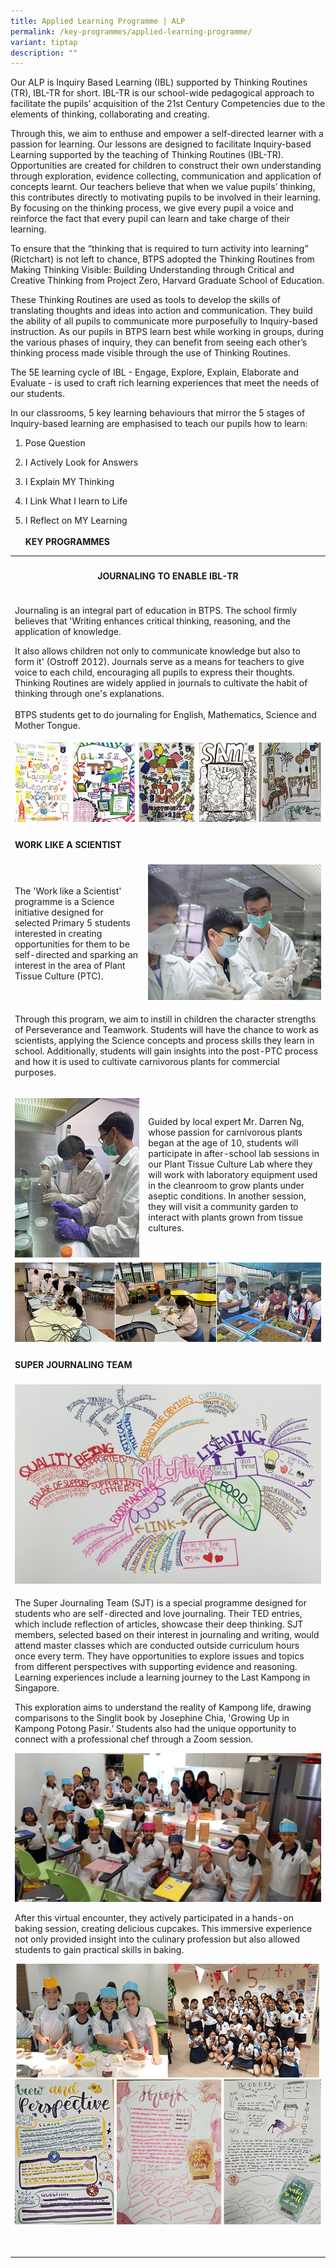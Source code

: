 ```yaml
---
title: Applied Learning Programme | ALP
permalink: /key-programmes/applied-learning-programme/
variant: tiptap
description: ""
---
```

<p>Our ALP is Inquiry Based Learning (IBL) supported by Thinking Routines (TR), IBL-TR for short. IBL-TR is our school-wide pedagogical approach to facilitate the pupils’ acquisition of the 21st Century Competencies due to the elements of thinking, collaborating and creating.</p><p>Through this, we aim to enthuse and empower a self-directed learner with a passion for learning. Our lessons are designed to facilitate Inquiry-based Learning supported by the teaching of Thinking Routines (IBL-TR). Opportunities are created for children to construct their own understanding through exploration, evidence collecting, communication and application of concepts learnt. Our teachers believe that when we value pupils’ thinking, this contributes directly to motivating pupils to be involved in their learning. By focusing on the thinking process, we give every pupil a voice and reinforce the fact that every pupil can learn and take charge of their learning.</p><p>To ensure that the “thinking that is required to turn activity into learning” (Rictchart) is not left to chance, BTPS adopted the Thinking Routines from Making Thinking Visible: Building Understanding through Critical and Creative Thinking from Project Zero, Harvard Graduate School of Education.</p><p>These Thinking Routines are used as tools to develop the skills of translating thoughts and ideas into action and communication. They build the ability of all pupils to communicate more purposefully to Inquiry-based instruction. As our pupils in BTPS learn best while working in groups, during the various phases of inquiry, they can benefit from seeing each other’s thinking process made visible through the use of Thinking Routines.</p><p>The 5E learning cycle of IBL - Engage, Explore, Explain, Elaborate and Evaluate - is used to craft rich learning experiences that meet the needs of our students.</p><p>In our classrooms, 5 key learning behaviours that mirror the 5 stages of Inquiry-based learning are emphasised to teach our pupils how to learn:</p><ol data-tight="true" class="tight"><li><p>Pose Question</p></li><li><p>I Actively Look for Answers</p></li><li><p>I Explain MY Thinking</p></li><li><p>I Link What I learn to Life</p></li><li><p>I Reflect on MY Learning<br><br><strong>KEY PROGRAMMES</strong></p></li></ol><table><tbody><tr><th rowspan="1" colspan="3"><h4>JOURNALING TO ENABLE IBL-TR</h4></th></tr><tr><td rowspan="1" colspan="3"><p>Journaling is an integral part of education in BTPS. The school firmly believes that 'Writing enhances critical thinking, reasoning, and the application of knowledge.</p><p></p><p>It also allows children not only to communicate knowledge but also to form it' (Ostroff 2012). Journals serve as a means for teachers to give voice to each child, encouraging all pupils to express their thoughts. Thinking Routines are widely applied in journals to cultivate the habit of thinking through one's explanations.<br><br>BTPS students get to do journaling for English, Mathematics, Science and Mother Tongue.</p></td></tr><tr><td rowspan="1" colspan="3"><div class="isomer-image-wrapper"><img style="width: 100%" height="auto" width="100%" alt="" src="/images/Students Activities Photos/picture01to05.png"></div></td></tr><tr><td rowspan="1" colspan="3"><h4>WORK LIKE A SCIENTIST</h4></td></tr><tr><td rowspan="1" colspan="2"><p>The 'Work like a Scientist' programme is a Science initiative designed for selected Primary 5 students interested in creating opportunities for them to be self-directed and sparking an interest in the area of Plant Tissue Culture (PTC).</p></td><td rowspan="1" colspan="1"><div class="isomer-image-wrapper"><img style="width: 100%;" height="auto" width="100%" alt="" src="/images/Students Activities Photos/photo001.png"></div></td></tr><tr><td rowspan="1" colspan="3"><p>Through this program, we aim to instill in children the character strengths of Perseverance and Teamwork. Students will have the chance to work as scientists, applying the Science concepts and process skills they learn in school. Additionally, students will gain insights into the post-PTC process and how it is used to cultivate carnivorous plants for commercial purposes.</p></td></tr><tr><td rowspan="1" colspan="1"><p></p><div class="isomer-image-wrapper"><img style="width: 100%;" height="auto" width="100%" alt="" src="/images/Students Activities Photos/photo002.png"></div></td><td rowspan="1" colspan="2"><p>Guided by local expert Mr. Darren Ng, whose passion for carnivorous plants began at the age of 10, students will participate in after-school lab sessions in our Plant Tissue Culture Lab where they will work with laboratory equipment used in the cleanroom to grow plants under aseptic conditions. In another session, they will visit a community garden to interact with plants grown from tissue cultures.</p></td></tr><tr><td rowspan="1" colspan="3"><div class="isomer-image-wrapper"><img style="width: 100%" height="auto" width="100%" alt="" src="/images/Students Activities Photos/photo0345.png"></div></td></tr><tr><td rowspan="1" colspan="3"><h4>SUPER JOURNALING TEAM</h4></td></tr><tr><td rowspan="1" colspan="3"><div class="isomer-image-wrapper"><img style="width: 100%" height="auto" width="100%" alt="" src="/images/Students Activities Photos/Photo_07.jpeg"></div></td></tr><tr><td rowspan="1" colspan="3"><p>The Super Journaling Team (SJT) is a special programme designed for students who are self-directed and love journaling. Their TED entries, which include reflection of articles, showcase their deep thinking. SJT members, selected based on their interest in journaling and writing, would attend master classes which are conducted outside curriculum hours once every term. They have opportunities to explore issues and topics from different perspectives with supporting evidence and reasoning. Learning experiences include a learning journey to the Last Kampong in Singapore. <br></p><p>This exploration aims to understand the reality of Kampong life, drawing comparisons to the Singlit book by Josephine Chia, 'Growing Up in Kampong Potong Pasir.’ Students also had the unique opportunity to connect with a professional chef through a Zoom session.</p><div class="isomer-image-wrapper"><img style="width: 100%" height="auto" width="100%" alt="" src="/images/Students Activities Photos/Photo_08.jpeg"></div><p>After this virtual encounter, they actively participated in a hands-on baking session, creating delicious cupcakes. This immersive experience not only provided insight into the culinary profession but also allowed students to gain practical skills in baking.</p><div class="isomer-image-wrapper"><img style="width: 100%" height="auto" width="100%" alt="" src="/images/Students Activities Photos/photo00910.png"></div><div class="isomer-image-wrapper"><img style="width: 100%" height="auto" width="100%" alt="" src="/images/Students Activities Photos/photo0111213.png"></div><p><br></p></td></tr></tbody></table><h4><br></h4><p></p>